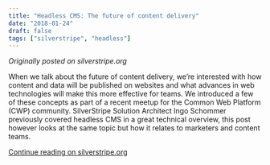 ```yaml
---
title: "Headless CMS: The future of content delivery"
date: "2018-01-24"
draft: false
tags: ["silverstripe", "headless"]
---
```


*Originally posted on silverstripe.org*

When we talk about the future of content delivery, we’re interested with how content and data will be published on websites and what advances in web technologies will make this more effective for teams. We introduced a few of these concepts as part of a recent meetup for the Common Web Platform (CWP) community. SilverStripe Solution Architect Ingo Schommer previously covered headless CMS in a great technical overview, this post however looks at the same topic but how it relates to marketers and content teams.

[Continue reading on silverstripe.org](https://www.silverstripe.org/blog/marketing-and-the-future-of-content-delivery/)